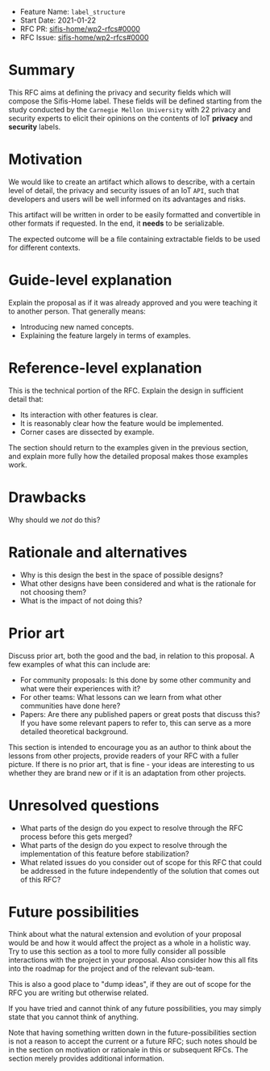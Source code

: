 - Feature Name: `label_structure`
- Start Date: 2021-01-22
- RFC PR: [sifis-home/wp2-rfcs#0000](https://github.com/sifis-home/wp2-rfcs/pull/0000)
- RFC Issue: [sifis-home/wp2-rfcs#0000](https://github.com/sifis-home/wp2-rfcs/issues/1)

# Summary
[summary]: #summary

This RFC aims at defining the privacy and security fields which will compose the
Sifis-Home label.
These fields will be defined starting from the study conducted by the
`Carnegie Mellon University` with 22 privacy
and security experts to elicit their opinions on the contents of IoT **privacy**
and **security** labels.

# Motivation
[motivation]: #motivation

We would like to create an artifact which allows to describe, with a certain
level of detail, the privacy and security issues of an IoT `API`, such that
developers and users will be well informed on its advantages and risks.

This artifact will be written in order to be easily formatted and convertible in
other formats if requested. In the end, it __needs__ to be serializable.

The expected outcome will be a file containing extractable fields to be used for
different contexts.

# Guide-level explanation
[guide-level-explanation]: #guide-level-explanation

Explain the proposal as if it was already approved and you were teaching it to another person. That generally means:

- Introducing new named concepts.
- Explaining the feature largely in terms of examples.

# Reference-level explanation
[reference-level-explanation]: #reference-level-explanation

This is the technical portion of the RFC. Explain the design in sufficient detail that:

- Its interaction with other features is clear.
- It is reasonably clear how the feature would be implemented.
- Corner cases are dissected by example.

The section should return to the examples given in the previous section, and explain more fully how the detailed proposal makes those examples work.

# Drawbacks
[drawbacks]: #drawbacks

Why should we *not* do this?

# Rationale and alternatives
[rationale-and-alternatives]: #rationale-and-alternatives

- Why is this design the best in the space of possible designs?
- What other designs have been considered and what is the rationale for not choosing them?
- What is the impact of not doing this?

# Prior art
[prior-art]: #prior-art

Discuss prior art, both the good and the bad, in relation to this proposal.
A few examples of what this can include are:

- For community proposals: Is this done by some other community and what were their experiences with it?
- For other teams: What lessons can we learn from what other communities have done here?
- Papers: Are there any published papers or great posts that discuss this? If you have some relevant papers to refer to, this can serve as a more detailed theoretical background.

This section is intended to encourage you as an author to think about the lessons from other projects, provide readers of your RFC with a fuller picture.
If there is no prior art, that is fine - your ideas are interesting to us whether they are brand new or if it is an adaptation from other projects.

# Unresolved questions
[unresolved-questions]: #unresolved-questions

- What parts of the design do you expect to resolve through the RFC process before this gets merged?
- What parts of the design do you expect to resolve through the implementation of this feature before stabilization?
- What related issues do you consider out of scope for this RFC that could be addressed in the future independently of the solution that comes out of this RFC?

# Future possibilities
[future-possibilities]: #future-possibilities

Think about what the natural extension and evolution of your proposal would
be and how it would affect the project as a whole in a holistic
way. Try to use this section as a tool to more fully consider all possible
interactions with the project in your proposal.
Also consider how this all fits into the roadmap for the project
and of the relevant sub-team.

This is also a good place to "dump ideas", if they are out of scope for the
RFC you are writing but otherwise related.

If you have tried and cannot think of any future possibilities,
you may simply state that you cannot think of anything.

Note that having something written down in the future-possibilities section
is not a reason to accept the current or a future RFC; such notes should be
in the section on motivation or rationale in this or subsequent RFCs.
The section merely provides additional information.
